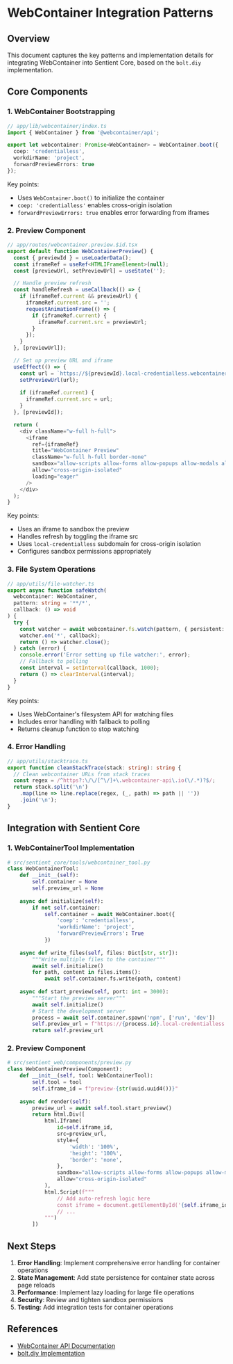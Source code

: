 # WebContainer Integration Patterns

## Overview
This document captures the key patterns and implementation details for integrating WebContainer into Sentient Core, based on the `bolt.diy` implementation.

## Core Components

### 1. WebContainer Bootstrapping

```typescript
// app/lib/webcontainer/index.ts
import { WebContainer } from '@webcontainer/api';

export let webcontainer: Promise<WebContainer> = WebContainer.boot({
  coep: 'credentialless',
  workdirName: 'project',
  forwardPreviewErrors: true
});
```

Key points:
- Uses `WebContainer.boot()` to initialize the container
- `coep: 'credentialless'` enables cross-origin isolation
- `forwardPreviewErrors: true` enables error forwarding from iframes

### 2. Preview Component

```typescript
// app/routes/webcontainer.preview.$id.tsx
export default function WebContainerPreview() {
  const { previewId } = useLoaderData();
  const iframeRef = useRef<HTMLIFrameElement>(null);
  const [previewUrl, setPreviewUrl] = useState('');

  // Handle preview refresh
  const handleRefresh = useCallback(() => {
    if (iframeRef.current && previewUrl) {
      iframeRef.current.src = '';
      requestAnimationFrame(() => {
        if (iframeRef.current) {
          iframeRef.current.src = previewUrl;
        }
      });
    }
  }, [previewUrl]);

  // Set up preview URL and iframe
  useEffect(() => {
    const url = `https://${previewId}.local-credentialless.webcontainer-api.io`;
    setPreviewUrl(url);
    
    if (iframeRef.current) {
      iframeRef.current.src = url;
    }
  }, [previewId]);

  return (
    <div className="w-full h-full">
      <iframe
        ref={iframeRef}
        title="WebContainer Preview"
        className="w-full h-full border-none"
        sandbox="allow-scripts allow-forms allow-popups allow-modals allow-storage-access-by-user-activation allow-same-origin"
        allow="cross-origin-isolated"
        loading="eager"
      />
    </div>
  );
}
```

Key points:
- Uses an iframe to sandbox the preview
- Handles refresh by toggling the iframe src
- Uses `local-credentialless` subdomain for cross-origin isolation
- Configures sandbox permissions appropriately

### 3. File System Operations

```typescript
// app/utils/file-watcher.ts
export async function safeWatch(
  webcontainer: WebContainer, 
  pattern: string = '**/*', 
  callback: () => void
) {
  try {
    const watcher = await webcontainer.fs.watch(pattern, { persistent: true });
    watcher.on('*', callback);
    return () => watcher.close();
  } catch (error) {
    console.error('Error setting up file watcher:', error);
    // Fallback to polling
    const interval = setInterval(callback, 1000);
    return () => clearInterval(interval);
  }
}
```

Key points:
- Uses WebContainer's filesystem API for watching files
- Includes error handling with fallback to polling
- Returns cleanup function to stop watching

### 4. Error Handling

```typescript
// app/utils/stacktrace.ts
export function cleanStackTrace(stack: string): string {
  // Clean webcontainer URLs from stack traces
  const regex = /^https?:\/\/[^\/]+\.webcontainer-api\.io(\/.*)?$/;
  return stack.split('\n')
    .map(line => line.replace(regex, (_, path) => path || ''))
    .join('\n');
}
```

## Integration with Sentient Core

### 1. WebContainerTool Implementation

```python
# src/sentient_core/tools/webcontainer_tool.py
class WebContainerTool:
    def __init__(self):
        self.container = None
        self.preview_url = None
        
    async def initialize(self):
        if not self.container:
            self.container = await WebContainer.boot({
                'coep': 'credentialless',
                'workdirName': 'project',
                'forwardPreviewErrors': True
            })
            
    async def write_files(self, files: Dict[str, str]):
        """Write multiple files to the container"""
        await self.initialize()
        for path, content in files.items():
            await self.container.fs.write(path, content)
            
    async def start_preview(self, port: int = 3000):
        """Start the preview server"""
        await self.initialize()
        # Start the development server
        process = await self.container.spawn('npm', ['run', 'dev'])
        self.preview_url = f"https://{process.id}.local-credentialless.webcontainer-api.io"
        return self.preview_url
```

### 2. Preview Component

```python
# src/sentient_web/components/preview.py
class WebContainerPreview(Component):
    def __init__(self, tool: WebContainerTool):
        self.tool = tool
        self.iframe_id = f"preview-{str(uuid.uuid4())}"
        
    async def render(self):
        preview_url = await self.tool.start_preview()
        return html.Div([
            html.Iframe(
                id=self.iframe_id,
                src=preview_url,
                style={
                    'width': '100%',
                    'height': '100%',
                    'border': 'none',
                },
                sandbox="allow-scripts allow-forms allow-popups allow-modals allow-same-origin",
                allow="cross-origin-isolated"
            ),
            html.Script(f"""
                // Add auto-refresh logic here
                const iframe = document.getElementById('{self.iframe_id}');
                // ...
            """)
        ])
```

## Next Steps

1. **Error Handling**: Implement comprehensive error handling for container operations
2. **State Management**: Add state persistence for container state across page reloads
3. **Performance**: Implement lazy loading for large file operations
4. **Security**: Review and tighten sandbox permissions
5. **Testing**: Add integration tests for container operations

## References
- [WebContainer API Documentation](https://webcontainers.io/)
- [bolt.diy Implementation](https://github.com/stackblitz/bolt.diy)
